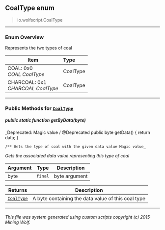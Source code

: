 ## CoalType __enum__

>io.wolfscript.CoalType

---

### Enum Overview

Represents the two types of coal

Item | Type   
--- | :--- 
COAL: 0x0<br> _COAL CoalType_ | CoalType
CHARCOAL: 0x1<br> _CHARCOAL CoalType_ | CoalType



---


### Public Methods for [`CoalType`](CoalType.md)

##### <a id='getbydata'></a>public static function __getByData__(byte)
_Deprecated: Magic value /
    @Deprecated
    public byte getData() {
        return data;
    }

    /** Gets the type of coal with the given data value Magic value_

_Gets the associated data value representing this type of coal_

Argument | Type | Description  
--- | --- | --- 
byte | `final` | byte argument

Returns | Description
--- | --- 
[`CoalType`](CoalType.md) | A byte containing the data value of this coal type


---


###### This file was system generated using custom scripts copyright (c) 2015 Mining Wolf.
	

